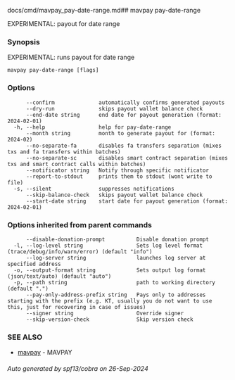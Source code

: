 docs/cmd/mavpay_pay-date-range.md## mavpay pay-date-range

EXPERIMENTAL: payout for date range

### Synopsis

EXPERIMENTAL: runs payout for date range

```
mavpay pay-date-range [flags]
```

### Options

```
      --confirm              automatically confirms generated payouts
      --dry-run              skips payout wallet balance check
      --end-date string      end date for payout generation (format: 2024-02-01)
  -h, --help                 help for pay-date-range
      --month string         month to generate payout for (format: 2024-02)
      --no-separate-fa       disables fa transfers separation (mixes txs and fa transfers within batches)
      --no-separate-sc       disables smart contract separation (mixes txs and smart contract calls within batches)
      --notificator string   Notify through specific notificator
      --report-to-stdout     prints them to stdout (wont write to file)
  -s, --silent               suppresses notifications
      --skip-balance-check   skips payout wallet balance check
      --start-date string    start date for payout generation (format: 2024-02-01)
```

### Options inherited from parent commands

```
      --disable-donation-prompt          Disable donation prompt
  -l, --log-level string                 Sets log level format (trace/debug/info/warn/error) (default "info")
      --log-server string                launches log server at specified address
  -o, --output-format string             Sets output log format (json/text/auto) (default "auto")
  -p, --path string                      path to working directory (default ".")
      --pay-only-address-prefix string   Pays only to addresses starting with the prefix (e.g. KT, usually you do not want to use this, just for recovering in case of issues)
      --signer string                    Override signer
      --skip-version-check               Skip version check
```

### SEE ALSO

* [mavpay](/mavpay/reference/cmd/mavpay)	 - MAVPAY

###### Auto generated by spf13/cobra on 26-Sep-2024
